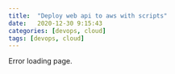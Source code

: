 ```yaml
---
title:  "Deploy web api to aws with scripts"
date:   2020-12-30 9:15:43
categories: [devops, cloud]
tags: [devops, cloud]	
---
```

Error loading page.